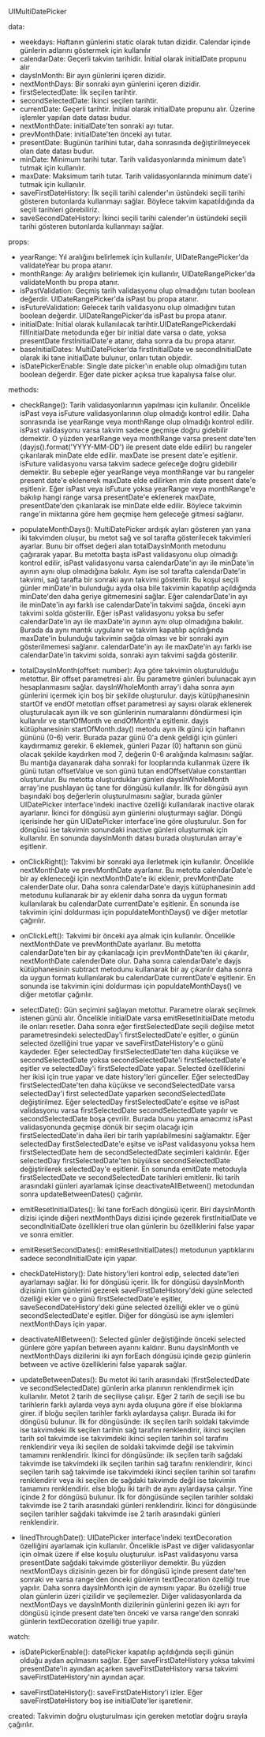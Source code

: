 UIMultiDatePicker

data:

- weekdays: Haftanın günlerini static olarak tutan dizidir. Calendar içinde günlerin adlarını göstermek için kullanılır
- calendarDate: Geçerli takvim tarihidir. İnitial olarak initialDate propunu alır
- daysInMonth: Bir ayın günlerini içeren dizidir.
- nextMonthDays: Bir sonraki ayın günlerini içeren dizidir.
- firstSelectedDate: İlk seçilen tarihtir.
- secondSelectedDate: İkinci seçilen tarihtir.
- currentDate: Geçerli tarihtir. İnitial olarak initialDate propunu alır. Üzerine işlemler yapılan date datası budur.
- nextMonthDate: initialDate'ten sonraki ayı tutar.
- prevMonthDate: initialDate'ten önceki ayı tutar.
- presentDate: Bugünün tarihini tutar, daha sonrasında değiştirilmeyecek olan date datası budur.
- minDate: Minimum tarihi tutar. Tarih validasyonlarında minimum date'i tutmak için kullanılır.
- maxDate: Maksimum tarih tutar. Tarih validasyonlarında minimum date'i tutmak için kullanılır.
- saveFirstDateHistory: İlk seçili tarihi calender'ın üstündeki seçili tarihi gösteren butonlarda kullanmayı sağlar. Böylece takvim kapatıldığında da seçili tarihleri görebiliriz.
- saveSecondDateHistory: İkinci seçili tarihi calender'ın üstündeki seçili tarihi gösteren butonlarda kullanmayı sağlar.

props:

- yearRange: Yıl aralığını belirlemek için kullanılır, UIDateRangePicker'da validateYear bu propa atanır.
- monthRange: Ay aralığını belirlemek için kullanılır, UIDateRangePicker'da validateMonth bu propa atanır.
- isPastValidation: Geçmiş tarih validasyonu olup olmadığını tutan boolean değerdir. UIDateRangePicker'da isPast bu propa atanır.
- isFutureValidation: Gelecek tarih validasyonu olup olmadığını tutan boolean değerdir. UIDateRangePicker'da isPast bu propa atanır.
- initialDate: Initial olarak kullanılacak tarihtir.UIDateRangePickerdaki fillInitialDate metodunda eğer bir initial date varsa o date, yoksa presentDate firstİnitialDate'e atanır, daha sonra da bu propa atanır.
- baseInitialDates: MultiDatePicker'da firstInitialDate ve secondInitialDate olarak iki tane initialDate bulunur, onları tutan objedir.
- isDatePickerEnable: Single date picker'ın enable olup olmadığını tutan boolean değerdir. Eğer date picker açıksa true kapalıysa false olur.

methods:

- checkRange(): Tarih validasyonlarının yapılması için kullanılır. Öncelikle isPast veya isFuture validasyonlarının olup olmadığı kontrol edilir. Daha sonrasında ise yearRange veya monthRange olup olmadığı kontrol edilir. isPast validasyonu varsa takvim sadece geçmişe doğru gidebilir demektir. O yüzden yearRange veya monthRange varsa present date'ten (dayjs().format('YYYY-MM-DD') ile present date elde edilir) bu rangeler çıkarılarak minDate elde edilir. maxDate ise present date'e eşitlenir. isFuture validasyonu varsa takvim sadece geleceğe doğru gidebilir demektir. Bu sebeple eğer yearRange veya monthRange var bu rangeler present date'e eklenerek maxDate elde edilirken min date present date'e eşitlenir. Eğer isPast veya isFuture yoksa yearRange veya monthRange'e bakılıp hangi range varsa presentDate'e eklenerek maxDate, presentDate'den çıkarılarak ise minDate elde edilir. Böylece takvimin range'in miktarına göre hem geçmişe hem geleceğe gitmesi sağlanır.

- populateMonthDays(): MultiDatePicker ardışık ayları gösteren yan yana iki takvimden oluşur, bu metot sağ ve sol tarafta gösterilecek takvimleri ayarlar. Bunu bir offset değeri alan totalDaysInMonth metodunu çağırarak yapar. Bu metotta başta isPast validasyonu olup olmadığı kontrol edilir, isPast validasyonu varsa calendarDate'in ayı ile minDate'in ayının aynı olup olmadığına bakılır. Aynı ise sol tarafta calendarDate'in takvimi, sağ tarafta bir sonraki ayın takvimi gösterilir. Bu koşul seçili günler minDate'in bulunduğu ayda olsa bile takvimin kapatılıp açıldığında minDate'den daha geriye gitmemesini sağlar. Eğer calendarDate'in ayı ile minDate'in ayı farklı ise calendarDate'in takvimi sağda, önceki ayın takvimi solda gösterilir. Eğer isPast validasyonu yoksa bu sefer calendarDate'in ayı ile maxDate'in ayının aynı olup olmadığına bakılır. Burada da aynı mantık uygulanır ve takvim kapatılıp açıldığında maxDate'in bulunduğu takvimin sağda olması ve bir sonraki ayın gösterilmemesi sağlanır. calendarDate'in ayı ile maxDate'in ayı farklı ise calendarDate'in takvimi solda, sonraki ayın takvimi sağda gösterilir.

- totalDaysInMonth(offset: number): Aya göre takvimin oluşturulduğu metottur. Bir offset parametresi alır. Bu parametre günleri bulunacak ayın hesaplanmasını sağlar. daysInWholeMonth array'i daha sonra ayın günlerini içermek için boş bir şekilde oluşturulur. dayjs kütüpjhanesinin startOf ve endOf metotları offset parametresi ay sayısı olarak eklenerek oluşturulacak ayın ilk ve son günlerinin numaralarını döndürmesi için kullanılır ve startOfMonth ve endOfMonth'a eşitlenir. dayjs kütüphanesinin startOfMonth.day() metodu ayın ilk günü için haftanın gününü (0-6) verir. Burada pazar günü 0'a denk geldiği için günleri kaydırmamız gerekir. 6 eklemek, günleri Pazar (0) haftanın son günü olacak şekilde kaydırken mod 7, değerin 0-6 aralığında kalmasını sağlar. Bu mantığa dayanarak daha sonraki for looplarında kullanmak üzere ilk günü tutan offsetValue ve son günü tutan endOffsetValue constantları oluşturulur. Bu metotta oluşturdukları günleri daysInWholeMonth array'ine pushlayan üç tane for döngüsü kullanılır. İlk for döngüsü ayın başındaki boş değerlerin oluşturulmasını sağlar, burada günler UIDatePicker interface'indeki inactive özelliği kullanılarak inactive olarak ayarlanır. İkinci for döngüsü ayın günlerini oluşturmayı sağlar. Döngü içerisinde her gün UIDatePicker interface'ine göre oluşturulur. Son for döngüsü ise takvimin sonundaki inactive günleri oluşturmak için kullanılır. En sonunda daysInMonth datası burada oluşturulan array'e eşitlenir.

- onClickRight(): Takvimi bir sonraki aya ilerletmek için kullanılır. Öncelikle nextMonthDate ve prevMonthDate ayarlanır. Bu metotta calendarDate'e bir ay ekleneceği için nextMonthDate'e iki eklenir, prevMonthDate calenderDate olur. Daha sonra calendarDate'e dayjs kütüphanesinin add metodunu kullanarak bir ay eklenir daha sonra da uygun formatı kullanılarak bu calendarDate currentDate'e eşitlenir. En sonunda ise takvimin içini doldurması için populdateMonthDays() ve diğer metotlar çağırılır.

- onClickLeft(): Takvimi bir önceki aya almak için kullanılır. Öncelikle nextMonthDate ve prevMonthDate ayarlanır. Bu metotta calendarDate'ten bir ay çıkarılacağı için prevMonthDate'ten iki çıkarılır, nextMonthDate calenderDate olur. Daha sonra calendarDate'e dayjs kütüphanesinin subtract metodunu kullanarak bir ay çıkarılır daha sonra da uygun formatı kullanılarak bu calendarDate currentDate'e eşitlenir. En sonunda ise takvimin içini doldurması için populdateMonthDays() ve diğer metotlar çağırılır.

- selectDate(): Gün seçimini sağlayan metottur. Parametre olarak seçilmek istenen günü alır.
  Öncelikle initialDate varsa emitResetInitialDate metodu ile onları resetler.
  Daha sonra eğer firstSelectedDate seçili değilse metot parametresindeki selectedDay'i firstSelectedDate'e eşitler, o günün selected özelliğini true yapar ve saveFirstDateHistory'e o günü kaydeder.
  Eğer selectedDay firstSelectedDate'ten daha küçükse ve secondSelectedDate yoksa secondSelectedDate'i firstSelectedDate'e eşitler ve selectedDay'i firstSelectedDate yapar. Selected özelliklerini her ikisi için true yapar ve date history'leri günceller.
  Eğer selectedDay firstSelectedDate'ten daha küçükse ve secondSelectedDate varsa selectedDay'i first selectedDate yaparken secondSelectedDate değiştirilmez.
  Eğer selectedDay firstSelectedDate'e eşitse ve isPast validasyonu varsa firstSelectedDate secondSelectedDate yapılır ve secondSelectedDate boşa çevrilir. Burada bunu yapma amacımız isPast validasyonunda geçmişe dönük bir seçim olacağı için firstSelectedDate'in daha ileri bir tarih yapılabilmesini sağlamaktır.
  Eğer selectedDay firstSelectedDate'e eşitse ve isPast validasyonu yoksa hem firstSelectedDate hem de secondSelectedDate seçimleri kaldırılır.
  Eğer selectedDay firstSelectedDate'ten büyükse secondSelectedDate değiştirilerek selectedDay'e eşitlenir.
  En sonunda emitDate metoduyla firstSelectedDate ve secondSelectedDate tarihleri emitlenir. İki tarih arasındaki günleri ayarlamak içinse deactivateAllBetween() metodundan sonra updateBetweenDates() çağırılır.

- emitResetInitialDates(): İki tane forEach döngüsü içerir. Biri daysInMonth dizisi içinde diğeri nextMonthDays dizisi içinde gezerek firstInitialDate ve secondInitialDate özellikleri true olan günlerin bu özelliklerini false yapar ve sonra emitler.

- emitResetSecondDates(): emitResetInitialDates() metodunun yaptıklarını sadece secondInitialDate için yapar.

- checkDateHistory(): Date history'leri kontrol edip, selected date'leri ayarlamayı sağlar. İki for döngüsü içerir. İlk for döngüsü daysInMonth dizisinin tüm günlerini gezerek saveFirstDateHistory'deki güne selected özelliği ekler ve o günü firstSelectedDate'e eşitler, saveSecondDateHistory'deki güne selected özelliği ekler ve o günü secondSelectedDate'e eşitler. Diğer for döngüsü ise aynı işlemleri nextMonthDays için yapar.

- deactivateAllBetween(): Selected günler değiştiğinde önceki selected günlere göre yapılan between ayarını kaldırır. Bunu daysInMonth ve nextMonthDays dizilerini iki ayrı forEach döngüsü içinde gezip günlerin between ve active özelliklerini false yaparak sağlar.

- updateBetweenDates(): Bu metot iki tarih arasındaki (firstSelectedDate ve secondSelectedDate) günlerin arka planının renklendirmek için kullanılır. Metot 2 tarih de seçiliyse çalışır. Eğer 2 tarih de seçili ise bu tarihlerin farklı aylarda veya aynı ayda oluşuna göre if else bloklarına girer. 
if bloğu seçilen tarihler farklı aylardaysa çalışır. Burada iki for döngüsü bulunur. İlk for döngüsünde: ilk seçilen tarih soldaki takvimde ise takvimdeki ilk seçilen tarihin sağ tarafını renklendirir, ikinci seçilen tarih sol takvimde ise takvimdeki ikinci seçilen tarihin sol tarafını renklendirir veya iki seçilen de soldaki takvimde değil ise takvimin tamamını renklendirir. İkinci for döngüsünde:  ilk seçilen tarih sağdaki takvimde ise takvimdeki ilk seçilen tarihin sağ tarafını renklendirir, ikinci seçilen tarih sağ takvimde ise takvimdeki ikinci seçilen tarihin sol tarafını renklendirir veya iki seçilen de sağdaki takvimde değil ise takvimin tamamını renklendirir.
else bloğu iki tarih de aynı aylardaysa çalışır. Yine içinde 2 for döngüsü bulunur. İlk for döngüsünde seçilen tarihler soldaki takvimde ise 2 tarih arasındaki günleri renklendirir. İkinci for döngüsünde seçilen tarihler sağdaki takvimde ise 2 tarih arasındaki günleri renklendirir. 



- linedThroughDate(): UIDatePicker interface'indeki textDecoration özelliğini ayarlamak için kullanılır. Öncelikle isPast ve diğer validasyonlar için olmak üzere if else koşulu oluşturulur. isPast validasyonu varsa presentDate sağdaki takvimde gösteriliyor demektir. Bu yüzden nextMontDays dizisinin gezen bir for döngüsü içinde present date'ten sonraki ve varsa range'den önceki günlerin textDecoration özelliği true yapılır. Daha sonra daysInMonth için de aynısını yapar. Bu özelliği true olan günlerin üzeri çizilidir ve şeçilemezler. Diğer validasyonlarda da nextMontDays ve daysInMonth dizilerinin günlerini gezen iki ayrı for döngüsü içinde present date'ten önceki ve varsa range'den sonraki günlerin textDecoration özelliği true yapılır.

watch:

- isDatePickerEnable(): datePicker kapatılıp açıldığında seçili günün olduğu aydan açılmasını sağlar. Eğer saveFirstDateHistory yoksa takvimi presentDate'in ayından açarken saveFirstDateHistory varsa takvimi saveFirstDateHistory'nin ayından açar.

- saveFirstDateHistory(): saveFirstDateHistory'i izler. Eğer saveFirstDateHistory boş ise initialDate'ler işaretlenir.

created: Takvimin doğru oluşturulması için gereken metotlar doğru sırayla çağırılır.
